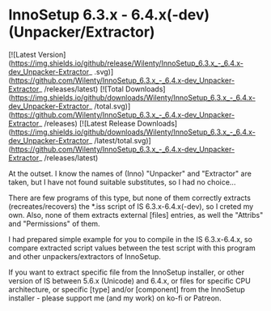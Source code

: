 # InnoSetup 6.3.x - 6.4.x(-dev) (Unpacker/Extractor)

[![Latest Version](https://img.shields.io/github/release/Wilenty/InnoSetup_6.3.x_-_6.4.x-dev_Unpacker-Extractor_ .svg)](https://github.com/Wilenty/InnoSetup_6.3.x_-_6.4.x-dev_Unpacker-Extractor_ /releases/latest)
[![Total Downloads](https://img.shields.io/github/downloads/Wilenty/InnoSetup_6.3.x_-_6.4.x-dev_Unpacker-Extractor_ /total.svg)](https://github.com/Wilenty/InnoSetup_6.3.x_-_6.4.x-dev_Unpacker-Extractor_ /releases)
[![Latest Release Downloads](https://img.shields.io/github/downloads/Wilenty/InnoSetup_6.3.x_-_6.4.x-dev_Unpacker-Extractor_ /latest/total.svg)](https://github.com/Wilenty/InnoSetup_6.3.x_-_6.4.x-dev_Unpacker-Extractor_ /releases/latest)

At the outset. I know the names of (Inno) "Unpacker" and "Extractor" are taken, but I have not found suitable substitutes, so I had no choice...

There are few programs of this type, but none of them correctly extracts (recreates/recovers) the *.iss script of IS 6.3.x-6.4.x(-dev), so I creted my own.
Also, none of them extracts external [files] entries, as well the "Attribs" and "Permissions" of them.

I had prepared simple example for you to compile in the IS 6.3.x-6.4.x, so compare extracted script values between the test script with this program and other unpackers/extractors of InnoSetup.

If you want to extract specific file from the InnoSetup installer, or other version of IS between 5.6.x (Unicode) and 6.4.x, or files for specific CPU architecture, or specific [type] and/or [component] from the InnoSetup installer - please support me (and my work) on ko-fi or Patreon.

